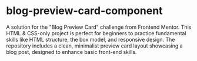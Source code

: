 # blog-preview-card-component
A solution for the "Blog Preview Card" challenge from Frontend Mentor. This HTML &amp; CSS-only project is perfect for beginners to practice fundamental skills like HTML structure, the box model, and responsive design. The repository includes a clean, minimalist preview card layout showcasing a blog post, designed to enhance basic front-end skills.
